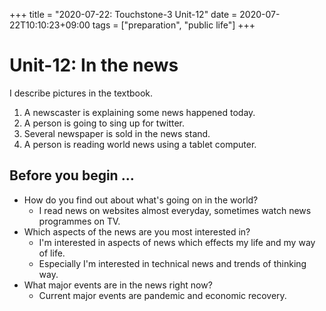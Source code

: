 +++
title =  "2020-07-22: Touchstone-3 Unit-12"
date = 2020-07-22T10:10:23+09:00
tags = ["preparation", "public life"]
+++

# Unit-12: In the news

I describe pictures in the textbook.

1. A newscaster is explaining some news happened today.
2. A person is going to sing up for twitter.
3. Several newspaper is sold in the news stand.
4. A person is reading world news using a tablet computer.

## Before you begin ...

* How do you find out about what's going on in the world?
    - I read news on websites almost everyday, sometimes watch news programmes on TV.
* Which aspects of the news are you most interested in?
    - I'm interested in aspects of news which effects my life and my way of life.
    - Especially I'm interested in technical news and trends of thinking way.
* What major events are in the news right now?
    - Current major events are pandemic and economic recovery.
